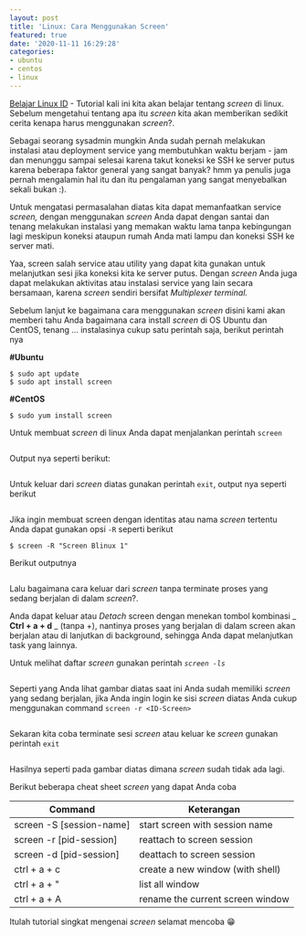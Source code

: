 ```yaml
---
layout: post
title: 'Linux: Cara Menggunakan Screen'
featured: true
date: '2020-11-11 16:29:28'
categories:
- ubuntu
- centos
- linux
---
```


[Belajar Linux ID](/) - Tutorial kali ini kita akan belajar tentang _screen_ di linux. Sebelum mengetahui tentang apa itu _screen_ kita akan memberikan sedikit cerita kenapa harus menggunakan _screen_?.

Sebagai seorang sysadmin mungkin Anda sudah pernah melakukan instalasi atau deployment service yang membutuhkan waktu berjam - jam dan menunggu sampai selesai karena takut koneksi ke SSH ke server putus karena beberapa faktor general yang sangat banyak? hmm ya penulis juga pernah mengalamin hal itu dan itu pengalaman yang sangat menyebalkan sekali bukan :).

Untuk mengatasi permasalahan diatas kita dapat memanfaatkan service _screen,_ dengan menggunakan _screen_ Anda dapat dengan santai dan tenang melakukan instalasi yang memakan waktu lama tanpa kebingungan lagi meskipun koneksi ataupun rumah Anda mati lampu dan koneksi SSH ke server mati.

Yaa, screen salah service atau utility yang dapat kita gunakan untuk melanjutkan sesi jika koneksi kita ke server putus. Dengan _screen_ Anda juga dapat melakukan aktivitas atau instalasi service yang lain secara bersamaan, karena _screen_ sendiri bersifat _Multiplexer terminal._

Sebelum lanjut ke bagaimana cara menggunakan _screen_ disini kami akan memberi tahu Anda bagaimana cara install _screen_ di OS Ubuntu dan CentOS, tenang ... instalasinya cukup satu perintah saja, berikut perintah nya

**#Ubuntu**

<!--kg-card-begin: markdown-->

    $ sudo apt update
    $ sudo apt install screen

<!--kg-card-end: markdown-->

**#CentOS**

<!--kg-card-begin: markdown-->

    $ sudo yum install screen

<!--kg-card-end: markdown-->

Untuk membuat _screen_ di linux Anda dapat menjalankan perintah `screen`

<figure class="kg-card kg-image-card kg-width-wide"><img src="/content/images/2020/11/image-1.png" class="kg-image" alt srcset="/content/images/size/w600/2020/11/image-1.png 600w, /content/images/2020/11/image-1.png 617w"></figure>

Output nya seperti berikut:

<figure class="kg-card kg-image-card kg-width-wide"><img src="/content/images/2020/11/image-2.png" class="kg-image" alt srcset="/content/images/size/w600/2020/11/image-2.png 600w, /content/images/2020/11/image-2.png 620w"></figure>

Untuk keluar dari _screen_ diatas gunakan perintah `exit`, output nya seperti berikut

<figure class="kg-card kg-image-card kg-width-wide"><img src="/content/images/2020/11/image-4.png" class="kg-image" alt srcset="/content/images/size/w600/2020/11/image-4.png 600w, /content/images/2020/11/image-4.png 620w"></figure>

Jika ingin membuat screen dengan identitas atau nama _screen_ tertentu Anda dapat gunakan opsi `-R` seperti berikut

<!--kg-card-begin: markdown-->

    $ screen -R "Screen Blinux 1"

<!--kg-card-end: markdown-->

Berikut outputnya

<figure class="kg-card kg-image-card kg-width-wide"><img src="/content/images/2020/11/image-5.png" class="kg-image" alt srcset="/content/images/size/w600/2020/11/image-5.png 600w, /content/images/2020/11/image-5.png 615w"></figure>

Lalu bagaimana cara keluar dari _screen_ tanpa terminate proses yang sedang berjalan di dalam _screen_?.

Anda dapat keluar atau _Detach_ screen dengan menekan tombol kombinasi _ **Ctrl + a + d** _ (tanpa +), nantinya proses yang berjalan di dalam screen akan berjalan atau di lanjutkan di background, sehingga Anda dapat melanjutkan task yang lainnya.

Untuk melihat daftar _screen_ gunakan perintah _`screen -ls`_

<figure class="kg-card kg-image-card kg-width-wide"><img src="/content/images/2020/11/image-6.png" class="kg-image" alt srcset="/content/images/size/w600/2020/11/image-6.png 600w, /content/images/2020/11/image-6.png 614w"></figure>

Seperti yang Anda lihat gambar diatas saat ini Anda sudah memiliki _screen_ yang sedang berjalan, jika Anda ingin login ke sisi _screen_ diatas Anda cukup menggunakan command `screen -r <ID-Screen>`

<figure class="kg-card kg-image-card"><img src="/content/images/2020/11/image-7.png" class="kg-image" alt srcset="/content/images/size/w600/2020/11/image-7.png 600w, /content/images/2020/11/image-7.png 617w"></figure>

Sekaran kita coba terminate sesi _screen_ atau keluar ke _screen_ gunakan perintah `exit`

<figure class="kg-card kg-image-card"><img src="/content/images/2020/11/image-8.png" class="kg-image" alt srcset="/content/images/size/w600/2020/11/image-8.png 600w, /content/images/2020/11/image-8.png 619w"></figure>

Hasilnya seperti pada gambar diatas dimana _screen_ sudah tidak ada lagi.

Berikut beberapa cheat sheet _screen_ yang dapat Anda coba

<!--kg-card-begin: markdown-->

| Command | Keterangan |
| --- | --- |
| screen -S [session-name] | start screen with session name |
| screen -r [pid-session] | reattach to screen session |
| screen -d [pid-session] | deattach to screen session |
| ctrl + a + c | create a new window (with shell) |
| ctrl + a + " | list all window |
| ctrl + a + A | rename the current screen window |

<!--kg-card-end: markdown-->

Itulah tutorial singkat mengenai _screen_ selamat mencoba 😁

